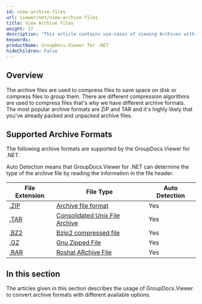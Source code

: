 ```yaml
---
id: view-archive-files
url: viewer/net/view-archive-files
title: View Archive Files
weight: 17
description: "This article contains use-cases of viewing Archives with GroupDocs.Viewer within your .NET applications."
keywords: 
productName: GroupDocs.Viewer for .NET
hideChildren: False
---
```

## Overview

The archive files are used to compress files to save space on disk or compress files to group them. There are different compression algorithms are used to compress files that's why we have different archive formats. The most popular archive formats are ZIP and TAR and it's highly likely that you've already packed and unpacked archive files.

## Supported Archive Formats

The following archive formats are supported by the GroupDocs.Viewer for .NET.

Auto Detection means that GroupDocs.Viewer for .NET can determine the type of the archive file by reading the information in the file header.

| File Extension | File Type | Auto Detection |
| --- | --- | --- |
| [.ZIP](https://wiki.fileformat.com/compression/zip) | [Archive file format](https://wiki.fileformat.com/compression/zip) | Yes |
| [.TAR](https://wiki.fileformat.com/compression/tar) | [Consolidated Unix File Archive](https://wiki.fileformat.com/compression/tar) | Yes |
| [.BZ2](https://wiki.fileformat.com/compression/bz2) | [Bzip2 compressed file](https://wiki.fileformat.com/compression/bz2) | Yes |
| [.GZ](https://wiki.fileformat.com/compression/gz) | [Gnu Zipped File](https://wiki.fileformat.com/compression/gz) | Yes |
| [.RAR](https://wiki.fileformat.com/compression/rar) | [Roshal ARchive File](https://wiki.fileformat.com/compression/rar) | Yes |

## In this section

The articles given in this section describes the usage of GroupDocs.Viewer to convert archive formats with different available options.
